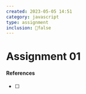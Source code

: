 ```yaml
---
created: 2023-05-05 14:51
category: javascript
type: assignment
inclusion: false
---
```


# Assignment 01










#### References
- [ ] 